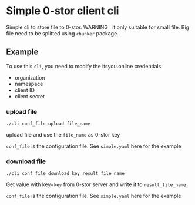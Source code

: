 # Simple 0-stor client cli

Simple cli to store file to 0-stor.
WARNING : it only suitable for small file.
Big file need to be splitted using `chunker` package.

## Example

To use this `cli`, you need to modify the itsyou.online credentials:
- organization
- namespace
- client ID
- client secret

### upload file

```
./cli conf_file upload file_name
```

upload file and use the `file_name` as 0-stor key

`conf_file` is the configuration file. See `simple.yaml` here for the example

### download file

```
./cli conf_file download key result_file_name
```

Get value with key=`key` from 0-stor server and write it to `result_file_name`

`conf_file` is the configuration file. See `simple.yaml` here for the example
